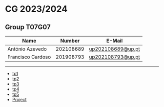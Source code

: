 # CG 2023/2024

## Group T07G07
| Name              | Number    | E-Mail             |
| ----------------  | --------- | ------------------ |
| António Azevedo   | 202108689 | up202108689@up.pt  |
| Francisco Cardoso | 201908793 | up202108793@up.pt  |

----

  - [tp1](tp1/README.md)
  - [tp2](tp2/README.md)
  - [tp3](tp3/README.md)
  - [tp4](tp4/README.md)
  - [tp5](tp5/README.md)
  - [Project](proj/README.md)
